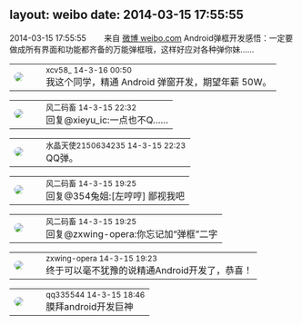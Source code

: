layout: weibo
date: 2014-03-15 17:55:55
---
<meta name="referrer" content="no-referrer" />

2014-03-15 17:55:55  &nbsp;&nbsp;&nbsp;&nbsp;&nbsp;&nbsp; 来自 <a href="http://weibo.com/" rel="nofollow">微博 weibo.com</a>
Android弹框开发感悟：一定要做成所有界面和功能都齐备的万能弹框哦，这样好应对各种弹你妹…… ​​​

<table style="width: 100%;">
  <tr>
    <td style="width: 40px;"><img style="border-radius:50%" src="https://tva3.sinaimg.cn/crop.0.0.1242.1242.50/801f7e9ajw8f3peekcgoqj20yi0yidg9.jpg?KID=imgbed,tva&Expires=1624466384&ssig=cfj8A4MSo0"></td>
    <td colspan="2"><small>xcv58_ 14-3-16 00:50</small><br/>我这个同学，精通 Android 弹窗开发，期望年薪 50W。</td>
  </tr>
</table>

<table style="width: 100%;">
  <tr>
    <td style="width: 40px;"><img style="border-radius:50%" src="https://tva3.sinaimg.cn/crop.0.0.639.639.50/6d2a6003jw8f3idy69w2gj20hs0hrt9g.jpg?KID=imgbed,tva&Expires=1624466384&ssig=bA%2BfUAQuWO"></td>
    <td colspan="2"><small>风二码畜 14-3-15 22:32</small><br/>回复@xieyu_ic:一点也不Q……</td>
  </tr>
</table>

<table style="width: 100%;">
  <tr>
    <td style="width: 40px;"><img style="border-radius:50%" src="https://tva1.sinaimg.cn/crop.0.0.80.80.50/803012fbjw8f6z12p78p3j2028028q2p.jpg?KID=imgbed,tva&Expires=1624466384&ssig=hO6qCeXCRw"></td>
    <td colspan="2"><small>水晶天使2150634235 14-3-15 22:23</small><br/>QQ弹。</td>
  </tr>
</table>

<table style="width: 100%;">
  <tr>
    <td style="width: 40px;"><img style="border-radius:50%" src="https://tva3.sinaimg.cn/crop.0.0.639.639.50/6d2a6003jw8f3idy69w2gj20hs0hrt9g.jpg?KID=imgbed,tva&Expires=1624466384&ssig=bA%2BfUAQuWO"></td>
    <td colspan="2"><small>风二码畜 14-3-15 19:25</small><br/>回复@354兔姐:[左哼哼] 鄙视我吧</td>
  </tr>
</table>

<table style="width: 100%;">
  <tr>
    <td style="width: 40px;"><img style="border-radius:50%" src="https://tva3.sinaimg.cn/crop.0.0.639.639.50/6d2a6003jw8f3idy69w2gj20hs0hrt9g.jpg?KID=imgbed,tva&Expires=1624466384&ssig=bA%2BfUAQuWO"></td>
    <td colspan="2"><small>风二码畜 14-3-15 19:25</small><br/>回复@zxwing-opera:你忘记加“弹框”二字</td>
  </tr>
</table>

<table style="width: 100%;">
  <tr>
    <td style="width: 40px;"><img style="border-radius:50%" src="https://tva4.sinaimg.cn/crop.0.0.180.180.50/735b8c72jw1e8qgp5bmzyj2050050aa8.jpg?KID=imgbed,tva&Expires=1624466384&ssig=cZy%2BDAudN3"></td>
    <td colspan="2"><small>zxwing-opera 14-3-15 19:23</small><br/>终于可以毫不犹豫的说精通Android开发了，恭喜！</td>
  </tr>
</table>

<table style="width: 100%;">
  <tr>
    <td style="width: 40px;"><img style="border-radius:50%" src="https://tva4.sinaimg.cn/crop.0.0.180.180.50/7d25944djw1e8qgp5bmzyj2050050aa8.jpg?KID=imgbed,tva&Expires=1624466384&ssig=E%2BAaVEWoxP"></td>
    <td colspan="2"><small>qq335544 14-3-15 18:46</small><br/>膜拜android开发巨神</td>
  </tr>
</table>
